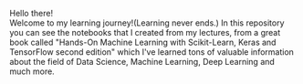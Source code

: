Hello there! <br>
Welcome to my learning journey!(Learning never ends.)
In this repository you can see the notebooks that I created from my lectures, from a great book called "Hands-On Machine Learning with Scikit-Learn, Keras and TensorFlow second edition" which I've learned tons of valuable information about the field of Data Science, Machine Learning, Deep Learning and much more.
